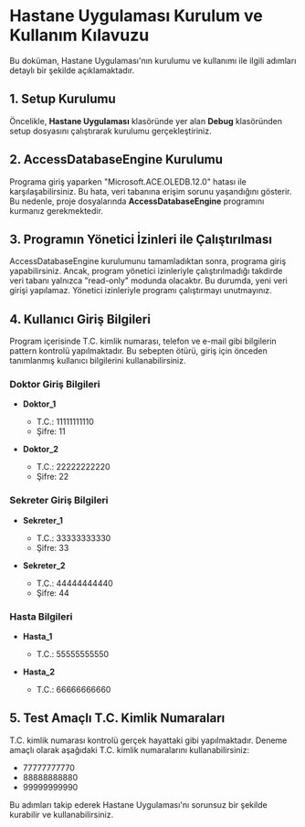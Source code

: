# Hastane Uygulaması Kurulum ve Kullanım Kılavuzu

Bu doküman, Hastane Uygulaması'nın kurulumu ve kullanımı ile ilgili adımları detaylı bir şekilde açıklamaktadır.

## 1. Setup Kurulumu

Öncelikle, **Hastane Uygulaması** klasöründe yer alan **Debug** klasöründen setup dosyasını çalıştırarak kurulumu gerçekleştiriniz.

## 2. AccessDatabaseEngine Kurulumu

Programa giriş yaparken "Microsoft.ACE.OLEDB.12.0" hatası ile karşılaşabilirsiniz. Bu hata, veri tabanına erişim sorunu yaşandığını gösterir. Bu nedenle, proje dosyalarında **AccessDatabaseEngine** programını kurmanız gerekmektedir.

## 3. Programın Yönetici İzinleri ile Çalıştırılması

AccessDatabaseEngine kurulumunu tamamladıktan sonra, programa giriş yapabilirsiniz. Ancak, program yönetici izinleriyle çalıştırılmadığı takdirde veri tabanı yalnızca "read-only" modunda olacaktır. Bu durumda, yeni veri girişi yapılamaz. Yönetici izinleriyle programı çalıştırmayı unutmayınız.

## 4. Kullanıcı Giriş Bilgileri

Program içerisinde T.C. kimlik numarası, telefon ve e-mail gibi bilgilerin pattern kontrolü yapılmaktadır. Bu sebepten ötürü, giriş için önceden tanımlanmış kullanıcı bilgilerini kullanabilirsiniz.

### Doktor Giriş Bilgileri

- **Doktor_1**
  - T.C.: 11111111110
  - Şifre: 11

- **Doktor_2**
  - T.C.: 22222222220
  - Şifre: 22

### Sekreter Giriş Bilgileri

- **Sekreter_1**
  - T.C.: 33333333330
  - Şifre: 33

- **Sekreter_2**
  - T.C.: 44444444440
  - Şifre: 44

### Hasta Bilgileri

- **Hasta_1**
  - T.C.: 55555555550

- **Hasta_2**
  - T.C.: 66666666660

## 5. Test Amaçlı T.C. Kimlik Numaraları

T.C. kimlik numarası kontrolü gerçek hayattaki gibi yapılmaktadır. Deneme amaçlı olarak aşağıdaki T.C. kimlik numaralarını kullanabilirsiniz:

- 77777777770
- 88888888880
- 99999999990

Bu adımları takip ederek Hastane Uygulaması'nı sorunsuz bir şekilde kurabilir ve kullanabilirsiniz.
